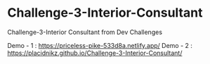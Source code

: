 # Challenge-3-Interior-Consultant
Challenge-3-Interior Consultant from Dev Challenges

Demo - 1 : https://priceless-pike-533d8a.netlify.app/
Demo - 2 : https://placidnikz.github.io/Challenge-3-Interior-Consultant/
